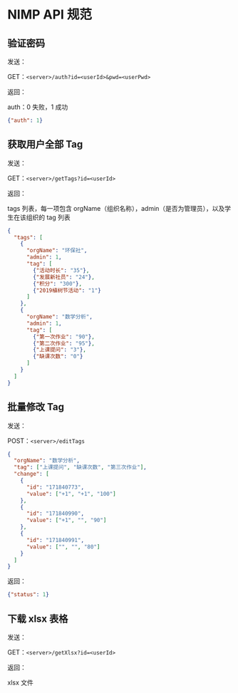 # NIMP API 规范

## 验证密码

发送：

GET：```<server>/auth?id=<userId>&pwd=<userPwd>```

返回：

auth：0 失败，1 成功

``` json
{"auth": 1}
```

## 获取用户全部 Tag

发送：

GET：```<server>/getTags?id=<userId>```

返回：

tags 列表，每一项包含 orgName（组织名称），admin（是否为管理员），以及学生在该组织的 tag 列表

``` json
{
  "tags": [
    {
      "orgName": "环保社",
      "admin": 1,
      "tag": [
        {"活动时长": "35"},
        {"发展新社员": "24"},
        {"积分": "300"},
        {"2019植树节活动": "1"}
      ]
    },
    {
      "orgName": "数学分析",
      "admin": 1,
      "tag": [
        {"第一次作业": "90"},
        {"第二次作业": "95"},
        {"上课提问": "3"},
        {"缺课次数": "0"}
      ]
    }
  ]
}
```

## 批量修改 Tag

发送：

POST：```<server>/editTags```

``` json
{
  "orgName": "数学分析",
  "tag": ["上课提问", "缺课次数", "第三次作业"],
  "change": [
    {
      "id": "171840773",
      "value": ["+1", "+1", "100"]
    },
    {
      "id": "171840990",
      "value": ["+1", "", "90"]
    },
    {
      "id": "171840991",
      "value": ["", "", "80"]
    }
  ]
}
```

返回：

``` json
{"status": 1}
```

## 下载 xlsx 表格

发送：

GET：```<server>/getXlsx?id=<userId>```

返回：

xlsx 文件